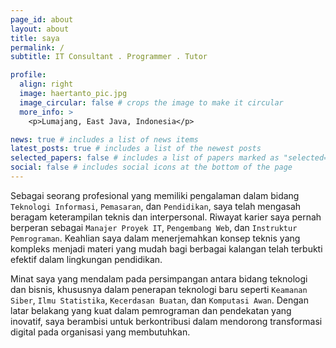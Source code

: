 ```yaml
---
page_id: about
layout: about
title: saya
permalink: /
subtitle: IT Consultant . Programmer . Tutor 

profile:
  align: right
  image: haertanto_pic.jpg
  image_circular: false # crops the image to make it circular
  more_info: >
    <p>Lumajang, East Java, Indonesia</p>

news: true # includes a list of news items
latest_posts: true # includes a list of the newest posts
selected_papers: false # includes a list of papers marked as "selected={true}"
social: false # includes social icons at the bottom of the page
---
```


Sebagai seorang profesional yang memiliki pengalaman dalam bidang `Teknologi Informasi`, `Pemasaran`, dan `Pendidikan`, saya telah mengasah beragam keterampilan teknis dan interpersonal. Riwayat karier saya pernah berperan sebagai `Manajer Proyek IT`, `Pengembang Web`, dan `Instruktur Pemrograman`. Keahlian saya dalam menerjemahkan konsep teknis yang kompleks menjadi materi yang mudah bagi berbagai kalangan telah terbukti efektif dalam lingkungan pendidikan.

Minat saya yang mendalam pada persimpangan antara bidang teknologi dan bisnis, khususnya dalam penerapan teknologi baru seperti `Keamanan Siber`, `Ilmu Statistika`, `Kecerdasan Buatan`, dan `Komputasi Awan`. Dengan latar belakang yang kuat dalam pemrograman dan pendekatan yang inovatif, saya berambisi untuk berkontribusi dalam mendorong transformasi digital pada organisasi yang membutuhkan.
